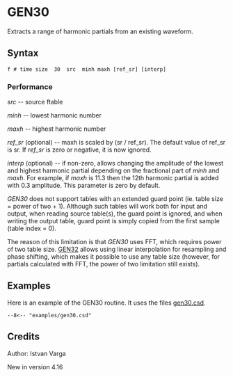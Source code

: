 <!--
id:GEN30
category:
-->
# GEN30
Extracts a range of harmonic partials from an existing waveform.

## Syntax
``` csound-orc
f # time size  30  src  minh maxh [ref_sr] [interp]
```

### Performance

_src_ -- source ftable

_minh_ -- lowest harmonic number

_maxh_ -- highest harmonic number

_ref_sr_ (optional) -- maxh is scaled by (sr / ref_sr). The default value of ref_sr is sr. If _ref_sr_ is zero or negative, it is now ignored.

_interp_ (optional) -- if non-zero, allows changing the amplitude of the lowest and highest harmonic partial depending on the fractional part of _minh_ and _maxh_. For example, if _maxh_ is 11.3 then the 12th harmonic partial is added with 0.3 amplitude. This parameter is zero by default.

_GEN30_ does not support tables with an extended guard point (ie. table size = power of two + 1). Although such tables will work both for input and output, when reading source table(s), the guard point is ignored, and when writing the output table, guard point is simply copied from the first sample (table index = 0).

The reason of this limitation is that _GEN30_ uses FFT, which requires power of two table size.  [GEN32](../../scoregens/gen32) allows using linear interpolation for resampling and phase shifting, which makes it possible to use any table size (however, for partials calculated with FFT, the power of two limitation still exists).

## Examples

Here is an example of the GEN30 routine. It uses the files [gen30.csd](../../examples/gen30.csd).

``` csound-csd title="Example of the GEN30 routine." linenums="1"
--8<-- "examples/gen30.csd"
```

## Credits

Author: Istvan Varga

New in version 4.16
